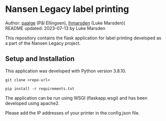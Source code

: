 # Nansen Legacy label printing

Author: [paalge](https://github.com/paalge) (Pål Ellingsen), [lhmarsden](https://github.com/lhmarsden/) (Luke Marsden)(\
README updated: 2023-07-13 by Luke Marsden

This repository contains the flask application for label printing developed as a part of the
Nansen Legacy project.

## Setup and Installation

This application was developed with Python version 3.8.10.

```
git clone <repo-url>

pip install -r requirements.txt
```
The application can be run using WSGI (flaskapp.wsgi) and has been developed using apache2.

Please add the IP addresses of your printer in the config.json file.
